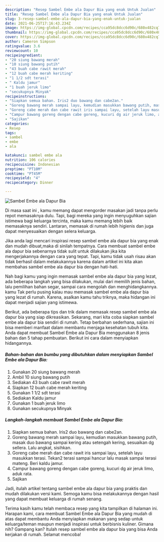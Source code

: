 ```yaml
---
description: "Resep Sambel Embe ala Dapur Bia yang enak Untuk Jualan"
title: "Resep Sambel Embe ala Dapur Bia yang enak Untuk Jualan"
slug: 3-resep-sambel-embe-ala-dapur-bia-yang-enak-untuk-jualan
date: 2021-06-25T17:16:43.234Z
image: https://img-global.cpcdn.com/recipes/cca95dc8dcc6d90c/680x482cq70/sambel-embe-ala-dapur-bia-foto-resep-utama.jpg
thumbnail: https://img-global.cpcdn.com/recipes/cca95dc8dcc6d90c/680x482cq70/sambel-embe-ala-dapur-bia-foto-resep-utama.jpg
cover: https://img-global.cpcdn.com/recipes/cca95dc8dcc6d90c/680x482cq70/sambel-embe-ala-dapur-bia-foto-resep-utama.jpg
author: Cameron Simpson
ratingvalue: 3.6
reviewcount: 10
recipeingredient:
- "20 siung bawang merah"
- "10 siung bawang putih"
- "43 buah cabe rawit merah"
- "12 buah cabe merah keriting"
- "1 1/2 sdt terasi"
- " Kaldu jamur"
- "1 buah jeruk limo"
- "secukupnya Minyak"
recipeinstructions:
- "Siapkan semua bahan. Iris2 duo bawang dan cabe2an."
- "Goreng bawang merah sampai layu, kemudian masukkan bawang putih, masak duo bawang sampai kering atau setengah kering, sesuaikan dg sellera. Lalu angkat, sisihkan."
- "Goreng cabe merah dan cabe rawit iris sampai layu, setelah layu masukkan terasi. Tekan2 terasi sampai hancur lalu masak sampai terasi mateng. Beri kaldu jamur."
- "Campur bawang goreng dengan cabe goreng, kucuri dg air jeruk limo, aduk rata."
- "Sajikan"
categories:
- Resep
tags:
- sambel
- embe
- ala

katakunci: sambel embe ala 
nutrition: 106 calories
recipecuisine: Indonesian
preptime: "PT10M"
cooktime: "PT45M"
recipeyield: "4"
recipecategory: Dinner

---
```



![Sambel Embe ala Dapur Bia](https://img-global.cpcdn.com/recipes/cca95dc8dcc6d90c/680x482cq70/sambel-embe-ala-dapur-bia-foto-resep-utama.jpg)

Di masa  saat ini , kamu memang dapat mengorder masakan jadi tanpa perlu repot memasaknya dulu. Tapi, bagi mereka yang ingin menyuguhkan sajian istimewa bagi keluarga tercinta, maka kamu memang lebih baik memasaknya sendiri. Lantaran, memasak di rumah lebih higienis dan juga dapat menyesuaikan dengan selera keluarga.

Jika anda lagi mencari inspirasi resep sambel embe ala dapur bia yang enak dan mudah dibuat,maka di sinilah tempatnya. Cara membuat sambel embe ala dapur bia  sebenarnya tidak sulit untuk dilakukan jika kita mengerjakannya dengan cara yang tepat. Tapi, kamu tidak usah risau akan tidak berhasil dalam melakukannya 
karena dalam artikel ini kita akan membahas sambel embe ala dapur bia dengan hati-hati.  



Nah bagi kamu yang ingin memasak sambel embe ala dapur bia yang lezat, ada beberapa langkah yang bisa dilakukan, mulai dari memilih jenis bahan, lalu pemilihan bahan segar, sampai cara mengolah dan menghidangkannya. kamu Tak perlu pusing kalau mau memasak sambel embe ala dapur bia yang lezat di rumah. Karena, asalkan kamu  tahu triknya, maka hidangan ini dapat menjadi sajian yang istimewa.

Berikut, ada beberapa tips dan trik dalam memasak resep sambel embe ala dapur bia yang siap dikreasikan. Sekarang, mari kita coba siapkan sambel embe ala dapur bia sendiri di rumah. Tetap berbahan sederhana, sajian ini bisa memberi manfaat dalam membantu menjaga kesehatan tubuh kita. Anda dapat membuat Sambel Embe ala Dapur Bia menggunakan 8 jenis bahan dan 5 tahap pembuatan. Berikut ini cara dalam menyiapkan hidangannya.

<!--inarticleads1-->

##### Bahan-bahan dan bumbu yang dibutuhkan dalam menyiapkan Sambel Embe ala Dapur Bia:

1. Gunakan 20 siung bawang merah
1. Ambil 10 siung bawang putih
1. Sediakan 43 buah cabe rawit merah
1. Siapkan 12 buah cabe merah keriting
1. Gunakan 1 1/2 sdt terasi
1. Sediakan  Kaldu jamur
1. Gunakan 1 buah jeruk limo
1. Gunakan secukupnya Minyak




<!--inarticleads2-->

##### Langkah-langkah membuat Sambel Embe ala Dapur Bia:

1. Siapkan semua bahan. Iris2 duo bawang dan cabe2an.
1. Goreng bawang merah sampai layu, kemudian masukkan bawang putih, masak duo bawang sampai kering atau setengah kering, sesuaikan dg sellera. Lalu angkat, sisihkan.
1. Goreng cabe merah dan cabe rawit iris sampai layu, setelah layu masukkan terasi. Tekan2 terasi sampai hancur lalu masak sampai terasi mateng. Beri kaldu jamur.
1. Campur bawang goreng dengan cabe goreng, kucuri dg air jeruk limo, aduk rata.
1. Sajikan




Jadi, itulah artikel tentang  sambel embe ala dapur bia  yang praktis dan mudah dilakukan versi kami. Semoga kamu bisa melakukannya dengan hasil yang dapat membuat keluarga di rumah senang. 

Terima kasih kamu telah membaca resep yang kita tampilkan di halaman ini. Harapan kami, cara membuat  Sambel Embe ala Dapur Bia yang mudah di atas dapat membantu Anda menyiapkan makanan yang sedap untuk keluarga/teman maupun menjadi inspirasi untuk berbisnis kuliner. Gimana nih? Gampang kan? Itulah resep sambel embe ala dapur bia yang bisa Anda kerjakan di rumah. Selamat mencoba!

